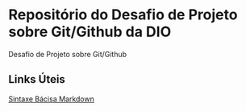 # Repositório do Desafio de Projeto sobre Git/Github da DIO
Desafio de Projeto sobre Git/Github


## Links Úteis
[Sintaxe Bácisa Markdown](https://www.markdownguide.org/)
